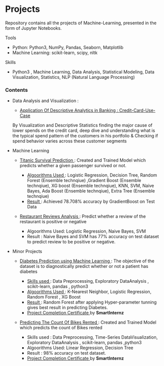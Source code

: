 # Projects

Repository contains  all the projects of Machine-Learning, presented in the form of Jupyter Notebooks.

Tools 
* Python: Python3, NumPy, Pandas, Seaborn, Matplotlib
* Machine Learning: scikit-learn, scipy, nltk

Skills 
* Python3 , Machine Learning, Data Analysis, Statistical Modeling, Data Visualization, Statistics, NLP (Natural Language Processing)

### Contents 

* Data Analysis and Visualization :

   * <a href="https://github.com/riya-dhama/Projects/tree/main/Credit%20Card%20UseCase"> Application Of Descriptive Analytics in Banking : Credit-Card-Use-Case </a> 
   
   By Visualization and Descriptive Statistics finding the major cause of lower spends on the credit card, deep dive and understanding what is the typical spend pattern of the customers in his portfolio & Checking if spend behavior varies across these customer segments 
  
 
* Machine Learning 

   * <a href="https://github.com/riya-dhama/Projects/tree/main/Titanic%20Survival%20Predictions"> Titanic Survival Prediction </a> : 
   Created and Trained  Model which predicts whether a given passenger survived or not. 
      - <u> Algoorithms Used </u>: Logistic Regression, Decision Tree, Random Forest (Ensemble technqiue) ,Gradient Boost (Ensemble technqiue), XG boost (Ensemble technqiue), 
                                  KNN, SVM, Naive Bayes, Ada Boost (Ensemble technqiue), Extra Tree (Ensemble technqiue)
      - <u> Result </u> : Achieved 78.708% accuracy by GradientBoost on Test Data
      
   * <a href="https://github.com/riya-dhama/Projects/tree/main/Sentiment%20Analysis/Restaurant%20Reviews"> Restaurant Reviews Analysis </a> :
   Predict whether a review of the restaurant is positive or negative 
      - Algoorithms Used: Logistic Regression, Naive Bayes, SVM 
      - Result : Naive Bayes and SVM has 77% accuracy on test dataset to predict review to be positive or negative.
   
 * Minor Projects

   * <a href="https://github.com/riya-dhama/Projects/tree/main/Diabetes%20Prediction"> Diabetes Prediction using Machine Learning </a> : 
   The objective of the dataset is to diagnostically predict whether or not a patient has diabetes
      - <u> Skills used </u> : Data Preprocessing, Exploratory DataAnalysis , scikit-learn, pandas , python3
      - <u> Algoorithms Used </u>:  K-Nearest Neighbor, Logistic Regression, Random Forest , XG Boost 
      - <u> Result </u> : Random Forest after applying Hyper-parameter tunning gives best result in predicting Diabetes.
      - <a href="https://smartinternz.com/badge_projects/certificates/735b90b4568125ed6c3f678819b6e058"> Project Completion Certificate </a> by <b> SmartInternz </b>
      
   * <a href="https://github.com/riya-dhama/Projects/tree/main/Bike%20Sharing"> Predicting The Count Of Bikes Rented </a> :
   Created and Trained  Model which predicts the count of Bikes rented
      - Skills used : Data Preprocessing, Time-Series DataVisualization, Exploratory DataAnalysis , scikit-learn, pandas ,python3
      - Algoorithms Used: Linear Regression, Decision Tree
      - Result : 98% accuracy on test dataset.
      - <a href="https://smartinternz.com/badge_projects/certificates/3295c76acbf4caaed33c36b1b5fc2cb1"> Project Completion Certificate  </a>  by <b> SmartInternz </b>
   

